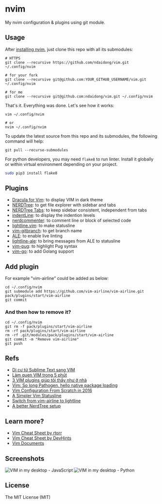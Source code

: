 # nvim
My nvim configuration & plugins using git module.


## Usage

After [installing nvim](https://github.com/neovim/neovim/wiki/Installing-Neovim), just clone this repo with all its submodules:


```
# HTTPS
git clone --recursive https://github.com/ndaidong/vim.git ~/.config/nvim

# for your fork
git clone --recursive git@github.com:YOUR_GITHUB_USERNAME/vim.git ~/.config/nvim

# for me
git clone --recursive git@github.com:ndaidong/vim.git ~/.config/nvim
```

That's it. Everything was done. Let's see how it works:

```
vim ~/.config/nvim

# or
nvim ~/.config/nvim
```

To update the latest source from this repo and its submodules, the following command will help:

```
git pull --recurse-submodules
```


For python developers, you may need `flake8` to run linter. Install it globally or within virtual environment depending on your project.

```bash
sudo pip3 install flake8
```


## Plugins

- [Dracula for Vim](https://github.com/dracula/vim): to display VIM in dark theme
- [NERDTree](https://github.com/scrooloose/nerdtree): to get file explorer with sidebar and tabs
- [NERDTree Tabs](https://github.com/jistr/vim-nerdtree-tabs): to keep sidebar consistent, independent from tabs
- [indentLine](https://github.com/Yggdroot/indentLine): to display the indention levels
- [nerdcommenter](https://github.com/preservim/nerdcommenter): to comment line or block of selected code
- [lightline.vim](https://github.com/itchyny/lightline.vim): to make statusline
- [vim-gitbranch](https://github.com/itchyny/vim-gitbranch): to get branch name
- [ALE](https://github.com/w0rp/ale): to enable live linting
- [lightline-ale](https://github.com/maximbaz/lightline-ale): to bring messages from ALE to statusline
- [vim-pug](https://github.com/digitaltoad/vim-pug): to highlight Pug syntax
- [vim-go](https://github.com/fatih/vim-go): to  add Golang support

## Add plugin

For example "vim-airline" could be added as below:

```
cd ~/.config/nvim
git submodule add https://github.com/vim-airline/vim-airline.git pack/plugins/start/vim-airline
git commit
```

### And then how to remove it?

```
cd ~/.config/nvim
git rm -f pack/plugins/start/vim-airline
rm -rf pack/plugins/start/vim-airline
rm -rf .git/modules/pack/plugins/start/vim-airline
git commit -m "Remove vim-airline"
git push
```

## Refs

- [Di cư từ Sublime Text sang VIM](https://kipalog.com/posts/Di-cu-tu-Sublime-Text-sang-VIM)
- [Làm quen VIM trong 5 phút](https://kipalog.com/posts/Lam-quen-VIM-trong-5-phut)
- [3 VIM plugins giúp tôi thấy như ở nhà](https://kipalog.com/posts/3-VIM-plugins-giup-toi-thay-nhu-o-nha)
- [Vim: So long Pathogen, hello native package loading](https://shapeshed.com/vim-packages)
- [Vim Configuration From Scratch in 2016](http://marcgg.com/blog/2016/03/01/vimrc-example/)
- [A Simpler Vim Statusline](https://www.blaenkdenum.com/posts/a-simpler-vim-statusline/)
- [Switch from vim-airline to lightline](http://newbilityvery.github.io/2017/08/04/switch-to-lightline/)
- [A better NerdTree setup](https://medium.com/@victormours/a-better-nerdtree-setup-3d3921abc0b9)


## Learn more?

- [Vim Cheat Sheet by rtorr](https://vim.rtorr.com/)
- [Vim Cheat Sheet by DevHints](https://devhints.io/vim)
- [Vim Documents](http://vimdoc.sourceforge.net/htmldoc/)


## Screenshots

![VIM in my desktop - JavaScript](https://i.imgur.com/D1dRDTz.png)
![VIM in my desktop - Python](https://i.imgur.com/JDLhgU0.png)


## License

The MIT License (MIT)
